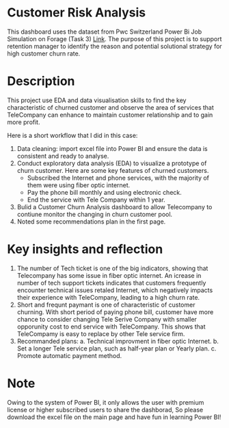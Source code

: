 # Customer Risk Analysis 
This dashboard uses the dataset from Pwc Switzerland Power Bi Job Simulation on Forage (Task 3) [Link](https://www.theforage.com/simulations/pwc-ch/power-bi-cqxg). 
The purpose of this project is to support retention manager to identify the reason and potential solutional strategy for high customer churn rate. 

# Description
This project use EDA and data visualisation skills to find the key characteristic of churned customer and observe the area of services that TeleCompany can enhance to maintain customer relationship and to gain more profit. 

Here is a short workflow that I did in this case:
1. Data cleaning: import excel file into Power BI and ensure the data is consistent and ready to analyse.
2. Conduct exploratory data analysis (EDA) to visualize a prototype of churn customer. Here are some key features of churned customers.
   - Subscribed the Internet and phone services, with the majority of them were using fiber optic internet.
   - Pay the phone bill monthly and using electronic check.
   - End the service with Tele Company within 1 year.
3. Bulid a Customer Churn Analysis dashboard to allow Telecompany to contiune monitor the changing in churn customer pool.
4. Noted some recommendations plan in the first page.

# Key insights and reflection
1. The number of Tech ticket is one of the big indicators, showing that Telecompany has some issue in fiber optic internet.
   An icrease in number of tech support tickets indicates that customers frequently encounter technical issues retaled Internet, which negatively impacts their experience with TeleCompany, leading to a high churn rate.
2. Short and frequnt paymant is one of characteristic of customer churning. With short period of paying phone bill, customer have more chance to consider changing Tele Serive Company with smaller opporunity cost to end service with TeleCompany. This shows that TeleCompamy is easy to replace by other Tele service firm.
3. Recommanded plans:
   a. Technical improvment in fiber optic Internet.
   b. Set a longer Tele service plan, such as half-year plan or Yearly plan.
   c. Promote automatic payment method.      
# Note
Owing to the system of Power BI, it only allows the user with premium license or higher subscribed users to share the dashborad, So please download the excel file on the main page and have fun in learning Power BI!
